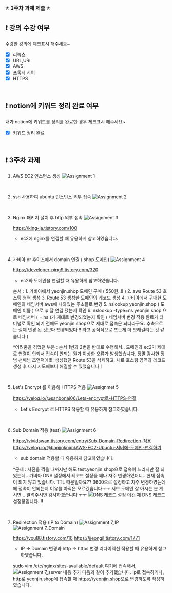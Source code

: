 ### ⭐️ 3주차 과제 제출 ⭐️

## ❗️ 강의 수강 여부
수강한 강의에 체크표시 해주세요~

- [x] 리눅스
- [x] URL,URI
- [x] AWS
- [x] 프록시 서버
- [x] HTTPS

<br>

## ❗️ notion에 키워드 정리 완료 여부
내가 notion에 키워드를 정리를 완료한 경우 체크표시 해주세요~

- [x] 키워드 정리 완료

<br>

## ❗️ 3주차 과제
1. AWS EC2 인스턴스 생성
   ![Assignment 1](https://github.com/yeonjinJoo/2023-Server-Study/assets/102257328/c948512f-1cdd-4c67-9ff1-95cc2d14aca0)

<br/>

2. ssh 사용하여 ubuntu 인스턴스 외부 접속
   ![Assignment 2](https://github.com/yeonjinJoo/2023-Server-Study/assets/102257328/caee0f6b-cec3-4ced-be88-a4d54850135e)


<br/>

3. Nginx 패키지 설치 후 http 외부 접속
   ![Assignment 3](https://github.com/yeonjinJoo/2023-Server-Study/assets/102257328/d0903f66-0539-46bb-90f2-7360e408ad95)

   https://king-ja.tistory.com/100
   - ec2에 nginx를 연결할 때 유용하게 참고하였습니다.

<br/>

4. 가비아 or 후이즈에서 domain 연결 (.shop 도메인)
   ![Assignment 4](https://github.com/yeonjinJoo/2023-Server-Study/assets/102257328/0d1d77c3-bada-47e4-9ede-a0c531800f86)

   https://developer-ping9.tistory.com/320
   - ec2와 도메인을 연결할 때 유용하게 참고하였습니다.
   
    순서 : 1. 가비아에서 yeonjin.shop 도메인 구매 ( 550원..!! )
          2. aws Route 53 호스팅 영역 생성
          3. Route 53 생성한 도메인의 레코드 생성
          4. 가비아에서 구매한 도메인의 네임서버 aws에 나와있는 주소들로 변경
          5. nslookup yeonjin.shop ( 도메인 이름 ) 으로 ip 잘 연결 됐는지 확인
          6. nslookup -type=ns yeonjin.shop 으로 네임서버 ( = ns )가 제대로 변경되었는지 확인 ( 네임서버 변경 적용 완료가 터미널로 확인 되기 전에도 yeonjin.shop으로 제대로 접속은 되더라구요. 추측으로는 실제 변경 된 것보다 변경되었다 !! 라고 공식적으로 뜨는게 더 오래걸리는 것 같습니다 )


   *어려움을 겪었던 부분 : 순서 1번과 2번을 반대로 수행해서.. 도메인과 ec2가 제대로 연결이 안되서 접속이 안되는 뭔가 이상한 오류가 발생했습니다. 정말 감사한 정범 선배님 조언덕에!!!! 생성했던 Route 53을 삭제하고, 새로 호스팅 영역과 레코드 생성 후 다시 시도해보니 해결할 수 있었습니다 ! 

<br/>

5. Let's Encrypt 를 이용해 HTTPS 적용
   ![Assignmet 5](https://github.com/yeonjinJoo/2023-Server-Study/assets/102257328/f51c4544-6627-4e06-97b6-5ad52f1bf2d8)

   https://velog.io/@sanbonai06/Lets-encrypt로-HTTPS-연결
   - Let's Encrypt 로 HTTPS 적용할 때 유용하게 참고하였습니다. 


<br/>

6. Sub Domain 적용 (test)
   ![Assignment 6](https://github.com/yeonjinJoo/2023-Server-Study/assets/102257328/82b2d78c-f8b9-4129-b45b-8014cf7cb21b)

   https://vividswan.tistory.com/entry/Sub-Domain-Redirection-적용
   https://velog.io/@banjjoknim/AWS-EC2-Ubuntu-서버에-도메인-연결하기
   - sub domain 적용할 때 유용하게 참고하였습니다.

   *문제 : 사진을 찍을 때까지만 해도 test.yeonjin.shop으로 접속이 느리지만 잘 되었는데.. 가비아 DNS 설정에서 레코드 설정을 꽤나 자주 변경하였더니.. 현재 접속이 되지 않고 있습니다. TTL 때문일까요?? 3600으로 설정하고 자주 변경하였는데 왜 접속이 안되는지 이유를 아직은 모르겠습니다ㅜㅜ 서브 도메인 잘 아시는 분 계시면 .. 알려주시면 감사하겠습니다 ㅜㅜ
   ![DNS 레코드 설정](https://github.com/yeonjinJoo/2023-Server-Study/assets/102257328/99fa35f6-8165-4663-8dc2-f562d3ad0a6c)
   이건 제 DNS 레코드 설정창입니다..!!

<br/>

7. Redirection 적용 (IP to Domain)
   ![Assignment 7_IP](https://github.com/yeonjinJoo/2023-Server-Study/assets/102257328/f7224c56-3529-4092-9657-7a256bfa9713)
   ![Assignment 7_Domain](https://github.com/yeonjinJoo/2023-Server-Study/assets/102257328/29294511-c5e4-49d2-8e4e-49e3e2a503cc)

   https://you88.tistory.com/16
   https://jjeongil.tistory.com/1771
   - IP -> Domain 변경과 http -> https 변경 리다이렉션 적용할 때 유용하게 참고하였습니다.

   sudo vim /etc/nginx/sites-available/default
   여기에 접속해서,
   ![Assignment 7_server 내용 추가](https://github.com/yeonjinJoo/2023-Server-Study/assets/102257328/d0241d7d-c4b6-4d15-9f52-25bd158d9233)
   다음과 같이 추가했습니다. ip로 접속하거나, http로 yeonjin.shop에 접속할 때 https://yeonjin.shop으로 변경하도록 작성하였습니다.


<br/>

